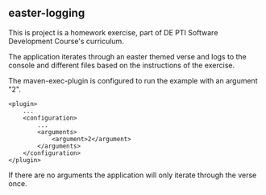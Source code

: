 ## easter-logging

This is project is a homework exercise, part of DE PTI Software Development Course's curriculum.

The application iterates through an easter themed verse and logs to the console and different files 
based on the instructions of the exercise.

The maven-exec-plugin is configured to run the example with an argument "2".

```
<plugin>
    ...
    <configuration>
        ...
        <arguments>
            <argument>2</argument>
        </arguments>
    </configuration>
</plugin>
```

If there are no arguments the application will only iterate through the verse once.